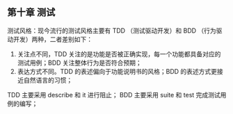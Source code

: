 ## 第十章 测试

测试风格：现今流行的测试风格主要有 TDD （测试驱动开发）和 BDD （行为驱动开发）两种，二者差别如下：

1. 关注点不同，TDD 关注的是功能是否被正确实现，每一个功能都具备对应的测试用例；BDD 关注整体行为是否符合预期；
2. 表达方式不同。TDD 的表述偏向于功能说明书的风格；BDD 的表述方式更接近自然语言的习惯；

TDD 主要采用 describe 和 it 进行阻止；
BDD 主要采用 suite 和 test 完成测试用例的编写；